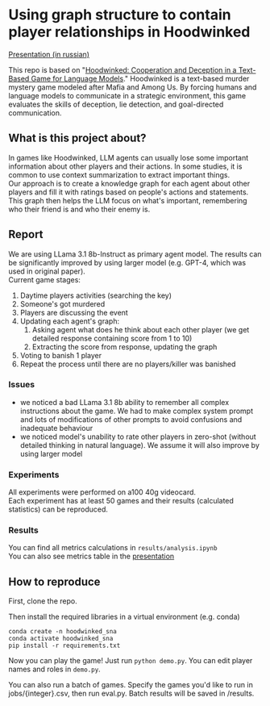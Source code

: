 # Using graph structure to contain player relationships in Hoodwinked

[Presentation (in russian)](https://docs.google.com/presentation/d/1sCFkz34Qzv9lIhDiMWedF-vXo9Ch_3wh8cOGBJJqPq8/edit?usp=sharing)

This repo is based on "[Hoodwinked: Cooperation and Deception in a Text-Based Game for Language Models](https://arxiv.org/abs/2308.01404)." Hoodwinked is a text-based murder mystery game modeled after Mafia and Among Us. By forcing humans and language models to communicate in a strategic environment, this game evaluates the skills of deception, lie detection, and goal-directed communication. 

## What is this project about?
In games like Hoodwinked, LLM agents can usually lose some important information about other players and their actions. In some studies, it is common to use context summarization to extract important things. <br />
Our approach is to create a knowledge graph for each agent about other players and fill it with ratings based on people's actions and statements. This graph then helps the LLM focus on what's important, remembering who their friend is and who their enemy is. <br />
## Report
We are using LLama 3.1 8b-Instruct as primary agent model. The results can be significantly improved by using larger model (e.g. GPT-4, which was used in original paper). <br />
Current game stages:
1. Daytime players activities (searching the key)
2. Someone's got murdered
3. Players are discussing the event
4. Updating each agent's graph:
   1. Asking agent what does he think about each other player (we get detailed response containing score from 1 to 10)
   2. Extracting the score from response, updating the graph
5. Voting to banish 1 player
6. Repeat the process until there are no players/killer was banished
### Issues
- we noticed a bad LLama 3.1 8b ability to remember all complex instructions about the game. We had to make complex system prompt and lots of modifications of other prompts to avoid confusions and inadequate behaviour
- we noticed model's unability to rate other players in zero-shot (without detailed thinking in natural language). We assume it will also improve by using larger model
### Experiments
All experiments were performed on a100 40g videocard. <br />
Each experiment has at least 50 games and their results (calculated statistics) can be reproduced.
### Results
You can find all metrics calculations in <code>results/analysis.ipynb</code> <br />
You can also see metrics table in the [presentation](https://docs.google.com/presentation/d/1sCFkz34Qzv9lIhDiMWedF-vXo9Ch_3wh8cOGBJJqPq8/edit?usp=sharing)
## How to reproduce
First, clone the repo. 

Then install the required libraries in a virtual environment (e.g. conda)
```
conda create -n hoodwinked_sna
conda activate hoodwinked_sna
pip install -r requirements.txt
```

Now you can play the game! Just run `python demo.py`. You can edit player names and roles in `demo.py`. 

You can also run a batch of games. Specify the games you'd like to run in jobs/{integer}.csv, then run eval.py. Batch results will be saved in /results. 
